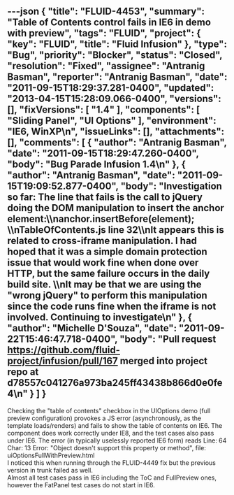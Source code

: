 ---json
{
  "title": "FLUID-4453",
  "summary": "Table of Contents control fails in IE6 in demo with preview",
  "tags": "FLUID",
  "project": {
    "key": "FLUID",
    "title": "Fluid Infusion"
  },
  "type": "Bug",
  "priority": "Blocker",
  "status": "Closed",
  "resolution": "Fixed",
  "assignee": "Antranig Basman",
  "reporter": "Antranig Basman",
  "date": "2011-09-15T18:29:37.281-0400",
  "updated": "2013-04-15T15:28:09.066-0400",
  "versions": [],
  "fixVersions": [
    "1.4"
  ],
  "components": [
    "Sliding Panel",
    "UI Options"
  ],
  "environment": "IE6, WinXP\n",
  "issueLinks": [],
  "attachments": [],
  "comments": [
    {
      "author": "Antranig Basman",
      "date": "2011-09-15T18:29:47.260-0400",
      "body": "Bug Parade Infusion 1.4\n"
    },
    {
      "author": "Antranig Basman",
      "date": "2011-09-15T19:09:52.877-0400",
      "body": "Investigation so far: The line that fails is the call to jQuery doing the DOM manipulation to insert the anchor element:\\\nanchor.insertBefore(element); \\\nTableOfContents.js line 32\\\nIt appears this is related to cross-iframe manipulation. I had hoped that it was a simple domain protection issue that would work fine when done over HTTP, but the same failure occurs in the daily build site. \\\nIt may be that we are using the \"wrong jQuery\" to perform this manipulation since the code runs fine when the iframe is not involved. Continuing to investigate\n"
    },
    {
      "author": "Michelle D'Souza",
      "date": "2011-09-22T15:46:47.718-0400",
      "body": "Pull request <https://github.com/fluid-project/infusion/pull/167> merged into project repo at d78557c041276a973ba245ff43438b866d0e0fe4\n"
    }
  ]
}
---
Checking the "table of contents" checkbox in the UIOptions demo (full preview configuration) provokes a JS error (asynchronously, as the template loads/renders) and fails to show the table of contents on IE6. The component does work correctly under IE8, and the test cases also pass under IE6. The error (in typically uselessly reported IE6 form) reads Line: 64 Char: 13 Error: "Object doesn't support this property or method", file: uiOptionsFullWithPreview\.html\
I noticed this when running through the FLUID-4449 fix but the previous version in trunk failed as well.\
Almost all test cases pass in IE6 including the ToC and FullPreview ones, however the FatPanel test cases do not start in IE6.

        